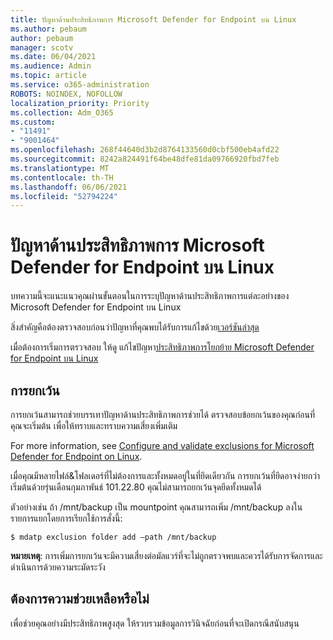 ```yaml
---
title: ปัญหาด้านประสิทธิภาพการ Microsoft Defender for Endpoint บน Linux
ms.author: pebaum
author: pebaum
manager: scotv
ms.date: 06/04/2021
ms.audience: Admin
ms.topic: article
ms.service: o365-administration
ROBOTS: NOINDEX, NOFOLLOW
localization_priority: Priority
ms.collection: Adm_O365
ms.custom:
- "11491"
- "9001464"
ms.openlocfilehash: 268f44640d3b2d8764133560d0cbf500eb4afd22
ms.sourcegitcommit: 8242a824491f64be48dfe81da09766920fbd7feb
ms.translationtype: MT
ms.contentlocale: th-TH
ms.lasthandoff: 06/06/2021
ms.locfileid: "52794224"
---
```

# <a name="performance-issues-for-microsoft-defender-for-endpoint-on-linux"></a>ปัญหาด้านประสิทธิภาพการ Microsoft Defender for Endpoint บน Linux

บทความนี้จะแนะแนวคุณผ่านขั้นตอนในการระบุปัญหาด้านประสิทธิภาพการแต่ละอย่างของ Microsoft Defender for Endpoint บน Linux

สิ่งสําคัญคือต้องตรวจสอบก่อนว่าปัญหาที่คุณพบได้รับการแก้ไขด้วย[เวอร์ชันล่าสุด](/microsoft-365/security/defender-endpoint/linux-whatsnew) 

เมื่อต้องการเริ่มการตรวจสอบ ให้ดู แก้ไขปัญหา[ประสิทธิภาพการโยกย้าย Microsoft Defender for Endpoint บน Linux](/microsoft-365/security/defender-endpoint/linux-support-perf)

## <a name="exclusions"></a>การยกเว้น

การยกเว้นสามารถช่วยบรรเทาปัญหาด้านประสิทธิภาพการช่วยได้ ตรวจสอบข้อยกเว้นของคุณก่อนที่คุณจะเริ่มต้น เพื่อให้ทราบและทราบความเสี่ยงเพิ่มเติม

For more information, see [Configure and validate exclusions for Microsoft Defender for Endpoint on Linux](/microsoft-365/security/defender-endpoint/linux-exclusions).

เมื่อคุณมีหลายไฟล์&โฟลเดอร์ที่ไม่ต้องการและทั้งหมดอยู่ในที่ยึดเดียวกัน การยกเว้นที่ยึดอาจง่ายกว่า เริ่มต้นด้วยรุ่นเดือนกุมภาพันธ์ 101.22.80 คุณไม่สามารถยกเว้นจุดยึดทั้งหมดได้

ตัวอย่างเช่น ถ้า /mnt/backup เป็น mountpoint คุณสามารถเพิ่ม /mnt/backup ลงในรายการแยกโดยการเรียกใช้การสั่งนี้:

`$ mdatp exclusion folder add –path /mnt/backup`

**หมายเหตุ**: การเพิ่มการยกเว้นจะมีความเสี่ยงต่อมัลแวร์ที่จะไม่ถูกตรวจพบและควรได้รับการจัดการและดําเนินการด้วยความระมัดระวัง

## <a name="need-help"></a>ต้องการความช่วยเหลือหรือไม่

เพื่อช่วยคุณอย่างมีประสิทธิภาพสูงสุด ให้รวบรวมข้อมูลการวินิจฉัยก่อนที่จะเปิดกรณีสนับสนุน

